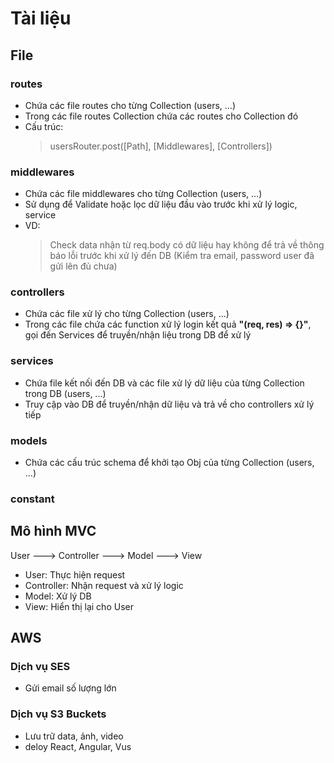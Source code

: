 # Tài liệu

## File

### routes

- Chứa các file routes cho từng Collection (users, ...)
- Trong các file routes Collection chứa các routes cho Collection đó
- Cấu trúc:
  > usersRouter.post([Path], [Middlewares], [Controllers])

### middlewares

- Chứa các file middlewares cho từng Collection (users, ...)
- Sử dụng để Validate hoặc lọc dữ liệu đầu vào trước khi xử lý logic, service
- VD:
  > Check data nhận từ req.body có dữ liệu hay không để trả về thông báo lỗi trước khi xử lý đến DB (Kiểm tra email, password user đã gửi lên đủ chưa)

### controllers

- Chứa các file xử lý cho từng Collection (users, ...)
- Trong các file chứa các function xử lý login kết quả **"(req, res) => {}"**, gọi đến Services để truyền/nhận liệu trong DB để xử lý

### services

- Chứa file kết nối đến DB và các file xử lý dữ liệu của từng Collection trong DB (users, ...)
- Truy cập vào DB để truyền/nhận dữ liệu và trả về cho controllers xử lý tiếp

### models

- Chứa các cấu trúc schema để khởi tạo Obj của từng Collection (users, ...)

### constant

## Mô hình MVC

User ---> Controller ---> Model ---> View

- User: Thực hiện request
- Controller: Nhận request và xử lý logic
- Model: Xử lý DB
- View: Hiển thị lại cho User

## AWS

### Dịch vụ SES

- Gửi email số lượng lớn

### Dịch vụ S3 Buckets

- Lưu trữ data, ảnh, video
- deloy React, Angular, Vus
